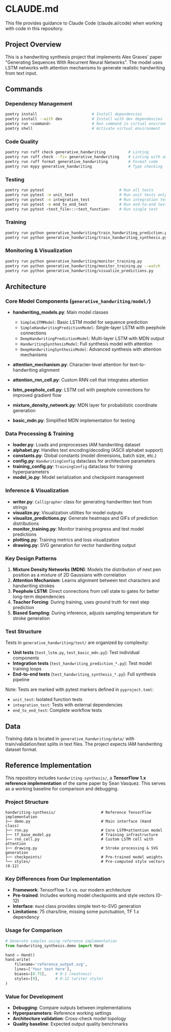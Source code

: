 # CLAUDE.md

This file provides guidance to Claude Code (claude.ai/code) when working with code in this repository.

## Project Overview

This is a handwriting synthesis project that implements Alex Graves' paper "Generating Sequences With Recurrent Neural Networks". The model uses LSTM networks with attention mechanisms to generate realistic handwriting from text input.

## Commands

### Dependency Management

```bash
poetry install                        # Install dependencies
poetry install --with dev             # Install with dev dependencies
poetry run <command>                  # Run command in virtual environment
poetry shell                          # Activate virtual environment
```

### Code Quality

```bash
poetry run ruff check generative_handwriting          # Linting
poetry run ruff check --fix generative_handwriting    # Linting with auto-fix
poetry run ruff format generative_handwriting         # Format code
poetry run mypy generative_handwriting                # Type checking
```

### Testing

```bash
poetry run pytest                                 # Run all tests
poetry run pytest -m unit_test                    # Run unit tests only
poetry run pytest -m integration_test             # Run integration tests only
poetry run pytest -m end_to_end_test              # Run end-to-end tests only
poetry run pytest <test_file>::<test_function>    # Run single test
```

### Training

```bash
poetry run python generative_handwriting/train_handwriting_prediction.py    # Train prediction model
poetry run python generative_handwriting/train_handwriting_synthesis.py     # Train synthesis model
```

### Monitoring & Visualization

```bash
poetry run python generative_handwriting/monitor_training.py              # Check training status
poetry run python generative_handwriting/monitor_training.py --watch      # Live monitoring (every 60s)
poetry run python generative_handwriting/visualize_predictions.py         # Generate prediction heatmaps & GIFs
```

## Architecture

### Core Model Components (`generative_handwriting/model/`)

- **handwriting_models.py**: Main model classes

  - `SimpleLSTMModel`: Basic LSTM model for sequence prediction
  - `SimpleHandwritingPredictionModel`: Single-layer LSTM with peephole connections
  - `DeepHandwritingPredictionModel`: Multi-layer LSTM with MDN output
  - `HandwritingSynthesisModel`: Full synthesis model with attention
  - `DeepHandwritingSynthesisModel`: Advanced synthesis with attention mechanisms

- **attention_mechanism.py**: Character-level attention for text-to-handwriting alignment
- **attention_rnn_cell.py**: Custom RNN cell that integrates attention
- **lstm_peephole_cell.py**: LSTM cell with peephole connections for improved gradient flow
- **mixture_density_network.py**: MDN layer for probabilistic coordinate generation
- **basic_mdn.py**: Simplified MDN implementation for testing

### Data Processing & Training

- **loader.py**: Loads and preprocesses IAM handwriting dataset
- **alphabet.py**: Handles text encoding/decoding (ASCII alphabet support)
- **constants.py**: Global constants (model dimensions, batch size, etc.)
- **config.py**: `HandwritingConfig` dataclass for architecture parameters
- **training_config.py**: `TrainingConfig` dataclass for training hyperparameters
- **model_io.py**: Model serialization and checkpoint management

### Inference & Visualization

- **writer.py**: `Calligrapher` class for generating handwritten text from strings
- **visualize.py**: Visualization utilities for model outputs
- **visualize_predictions.py**: Generate heatmaps and GIFs of prediction distributions
- **monitor_training.py**: Monitor training progress and test model predictions
- **plotting.py**: Training metrics and loss visualization
- **drawing.py**: SVG generation for vector handwriting output

### Key Design Patterns

1. **Mixture Density Networks (MDN)**: Models the distribution of next pen position as a mixture of 2D Gaussians with correlation
2. **Attention Mechanism**: Learns alignment between text characters and handwriting strokes
3. **Peephole LSTM**: Direct connections from cell state to gates for better long-term dependencies
4. **Teacher Forcing**: During training, uses ground truth for next step prediction
5. **Biased Sampling**: During inference, adjusts sampling temperature for stroke generation

### Test Structure

Tests in `generative_handwriting/test/` are organized by complexity:

- **Unit tests** (`test_lstm.py`, `test_basic_mdn.py`): Test individual components
- **Integration tests** (`test_handwriting_prediction_*.py`): Test model training loops
- **End-to-end tests** (`test_handwriting_synthesis_*.py`): Full synthesis pipeline

Note: Tests are marked with pytest markers defined in `pyproject.toml`:

- `unit_test`: Isolated function tests
- `integration_test`: Tests with external dependencies
- `end_to_end_test`: Complete workflow tests

## Data

Training data is located in `generative_handwriting/data/` with train/validation/test splits in text files. The project expects IAM handwriting dataset format.

## Reference Implementation

This repository includes `handwriting-synthesis/`, a **TensorFlow 1.x reference implementation** of the same paper by Sean Vasquez. This serves as a working baseline for comparison and debugging.

### Project Structure

```
handwriting-synthesis/                    # Reference TensorFlow implementation
├── demo.py                               # Main interface (Hand class)
├── rnn.py                                # Core LSTM+attention model
├── tf_base_model.py                      # Training infrastructure
├── rnn_cell.py                           # Custom LSTM cell with attention
├── drawing.py                            # Stroke processing & SVG generation
├── checkpoints/                          # Pre-trained model weights
└── styles/                               # Pre-computed style vectors (0-12)
```

### Key Differences from Our Implementation

- **Framework**: TensorFlow 1.x vs. our modern architecture
- **Pre-trained**: Includes working model checkpoints and style vectors (0-12)
- **Interface**: `Hand` class provides simple text-to-SVG generation
- **Limitations**: 75 chars/line, missing some punctuation, TF 1.x dependency

### Usage for Comparison

```python
# Generate samples using reference implementation
from handwriting_synthesis.demo import Hand

hand = Hand()
hand.write(
    filename='reference_output.svg',
    lines=['Your text here'],
    biases=[0.75],    # 0-1 (neatness)
    styles=[9],       # 0-12 (writer style)
)
```

### Value for Development

- **Debugging**: Compare outputs between implementations
- **Hyperparameters**: Reference working settings
- **Architecture validation**: Cross-check model topology
- **Quality baseline**: Expected output quality benchmarks
